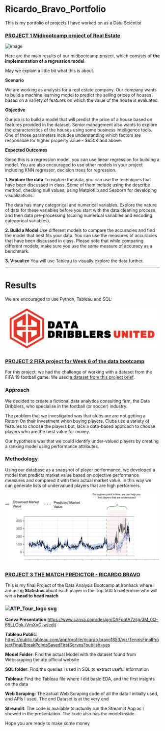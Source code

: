 # Ricardo_Bravo_Portfolio
This is my portfolio of projects I have worked on as a Data Scientist


### [PROJECT 1 Midbootcamp project of Real Estate](https://github.com/ricardobravo98/Mid-project-tapas-Ricardo/tree/main)

![image](https://user-images.githubusercontent.com/115892160/236526852-3f35ee94-5edc-4f4a-9fb6-24b27f308ec3.png)

Here are the main results of our midbootcamp project, which consists of **the implementation of a regression model**.

May we explain a little bit what this is about. 

**Scenario**

We are working as analysts for a real estate company. Our company wants to build a machine learning model to predict the selling prices of houses based on a variety of features on which the value of the house is evaluated.

**Objective**

Our job is to build a model that will predict the price of a house based on features provided in the dataset. Senior management also wants to explore the characteristics of the houses using some business intelligence tools. One of those parameters includes understanding which factors are responsible for higher property value - $650K and above.

**Expected Outcomes**

Since this is a regression model, you can use linear regression for building a model. You are also encouraged to use other models in your project including KNN regressor, decision trees for regression.

**1. Explore the data**
To explore the data, you can use the techniques that have been discussed in class. Some of them include using the describe method, checking null values, using Matplotlib and Seaborn for developing visualizations.

The data has many categorical and numerical variables. Explore the nature of data for these variables before you start with the data cleaning process and then data pre-processing (scaling numerical variables and encoding categorical variables).

**2. Build a Model**
Use different models to compare the accuracies and find the model that best fits your data. You can use the measures of accuracies that have been discussed in class. Please note that while comparing different models, make sure you use the same measure of accuracy as a benchmark.

**3. Visualize**
You will use Tableau to visually explore the data further.

***
# Results
We are encouraged to use Python, Tableau and SQL: 

![Logo](https://github.com/ocaoimh/fifa_project_RJC/blob/main/resources/logo.png)



### [PROJECT 2  FIFA project for Week 6 of the data bootcamp](https://github.com/ricardobravo98/fifa_project_RJC-Ricardo/blob/main/README.md)
For this project, we had the challenge of working with a dataset from the FIFA 19 football game. We used  [a dataset from this project brief](https://github.com/ironhack-edu/data_mid_bootcamp_project_FIFA_MoneyBall/blob/master/project_details.md). 

### Approach
We decided to create a fictional data analytics consulting firm, the Data Dribblers, who specialise in the football (or soccer) industry. 

The problem that we investigated was that clubs are are not getting a Return On their Investment when buying players. Clubs use a variety of features to choose the players but, lack a data-based approach to choose players who are the best value for money.

Our hypothesis was that we could identify under-valued players by creating a ranking model using performance attributes.

### Methodology
Using our database as a snapshot of player performance, we developed a model that predicts market value based on objective performance measures and compared it with their actual market value. In this way we can generate lists of undervalued players that are high performers.

![methodo](https://github.com/ocaoimh/fifa_project_RJC/blob/main/resources/methodo.png)

### [PROJECT 3 THE MATCH PREDICTOR - RICARDO BRAVO](https://github.com/ricardobravo98/Final-Project-Tennis/tree/main)
This is my final Project of the Data Analysis Bootcamp at Ironhack where I am using **Statistics** about each player in the Top 500 to determine who will win a **head to head match**

### ![ATP_Tour_logo svg](https://github.com/ricardobravo98/Final-Project-Tennis/assets/123763158/71651fdf-93e6-4ea5-b731-ad0f87ca87de)



**Canva Presentation**:https://www.canva.com/design/DAFpqtA7zsg/3M_0Q-65LLObk-iVmXvC-w/edit

**Tableau Public**: https://public.tableau.com/app/profile/ricardo.bravo1853/viz/TennisFinalProjectFinal/BreakPointsSavedFirstServes?publish=yes

**Model Folder**: Find the actual Model with the dataset found from Webscraping the atp official website

**SQL folder**: Find the queries I used in SQL to extract useful information

**Tableau:** Find the Tableau file where I did basic EDA, and the first insights on the data

**Web Scraping:** The actual Web Scraping code of all the data I initially used, and APIs I used. The end Dataset is at the very end

**Streamlit**: The code is available to actually run the Streamlit App as I showed in the presentation. The code also has the model inside.

Hope you are ready to make some money

